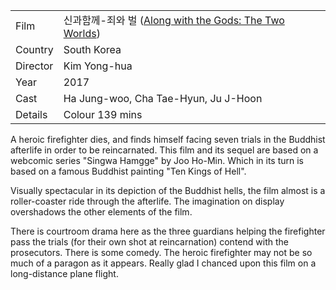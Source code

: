| | |
|-|-|
Film|&#49888;&#44284;&#54632;&#44760;-&#51396;&#50752; &#48268; ([Along with the Gods: The Two Worlds](https://www.imdb.com/title/tt7160070/))
Country|South Korea
Director|Kim Yong-hua
Year|2017
Cast|Ha Jung-woo, Cha Tae-Hyun, Ju J-Hoon
Details|Colour 139 mins

A heroic firefighter dies, and finds himself facing seven trials in the Buddhist
afterlife in order to be reincarnated. This film and its sequel are based on a
webcomic series "Singwa Hamgge" by Joo Ho-Min. Which in its turn is based on a
famous Buddhist painting "Ten Kings of Hell".

Visually spectacular in its depiction of the Buddhist hells, the film almost is
a roller-coaster ride through the afterlife. The imagination on display
overshadows the other elements of the film.

There is courtroom drama here as the three guardians helping the firefighter pass
the trials (for their own shot at reincarnation) contend with the
prosecutors. There is some comedy. The heroic firefighter may not be so much
of a paragon as it appears. Really glad I chanced upon this film on a
long-distance plane flight.
